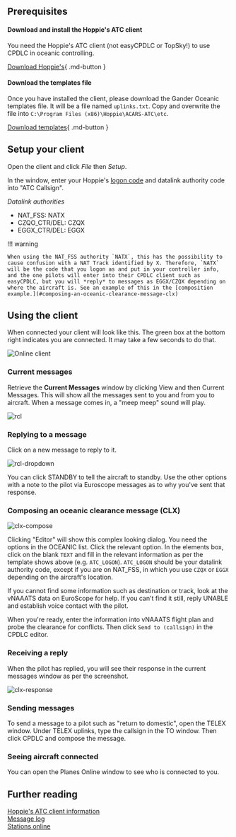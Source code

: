## Prerequisites

#### Download and install the Hoppie's ATC client

You need the Hoppie's ATC client (not easyCPDLC or TopSky!) to use CPDLC in oceanic controlling.

[Download Hoppie's](https://www.hoppie.nl/acars/prg/atc/){ .md-button }

#### Download the templates file

Once you have installed the client, please download the Gander Oceanic templates file. It will be a file named `uplinks.txt`. Copy and overwrite the file into `C:\Program Files (x86)\Hoppie\ACARS-ATC\etc`.

[Download templates](https://cdn.ganderoceanic.ca/resources/files/atc/uplink.txt){ .md-button }

## Setup your client

Open the client and click *File* then *Setup*.

In the window, enter your Hoppie's [logon code](https://www.hoppie.nl/acars/system/register.html) and datalink authority code into "ATC Callsign".

*Datalink authorities*

* NAT_FSS: NATX
* CZQO_CTR/DEL: CZQX
* EGGX_CTR/DEL: EGGX

!!! warning

    When using the NAT_FSS authority `NATX`, this has the possibility to cause confusion with a NAT Track identified by X. Therefore, `NATX` will be the code that you logon as and put in your controller info, and the one pilots will enter into their CPDLC client such as easyCPDLC, but you will *reply* to messages as EGGX/CZQX depending on where the aircraft is. See an example of this in the [composition example.](#composing-an-oceanic-clearance-message-clx)

## Using the client

When connected your client will look like this. The green box at the bottom right indicates you are connected. It may take a few seconds to do that.

![Online client](https://ganderoceanicoca.ams3.digitaloceanspaces.com/resources/media/img/kb_cpdlc/online.png)

### Current messages

Retrieve the **Current Messages** window by clicking View and then Current Messages. This will show all the messages sent to you and from you to aircraft. When a message comes in, a "meep meep" sound will play.

![rcl](https://ganderoceanicoca.ams3.digitaloceanspaces.com/resources/media/img/kb_cpdlc/rcl.png)

### Replying to a message

Click on a new message to reply to it.

![rcl-dropdown](https://ganderoceanicoca.ams3.digitaloceanspaces.com/resources/media/img/kb_cpdlc/rcl-dropdown.png)

You can click STANDBY to tell the aircraft to standby. Use the other options with a note to the pilot via Euroscope messages as to why you've sent that response.

### Composing an oceanic clearance message (CLX)

![clx-compose](https://ganderoceanicoca.ams3.digitaloceanspaces.com/resources/media/img/kb_cpdlc/Screenshot%202022-06-06%20214630.png)

Clicking "Editor" will show this complex looking dialog. You need the options in the OCEANIC list. Click the relevant option. In the elements box, click on the blank `TEXT` and fill in the relevant information as per the template shows above (e.g. `ATC_LOGON`). `ATC_LOGON` should be your datalink authority code, except if you are on NAT_FSS, in which you use `CZQX` or `EGGX` depending on the aircraft's location.

If you cannot find some information such as destination or track, look at the vNAAATS data on EuroScope for help. If you can't find it still, reply UNABLE and establish voice contact with the pilot.

When you're ready, enter the information into vNAAATS flight plan and probe the clearance for conflicts. Then click `Send to (callsign)` in the CPDLC editor.

### Receiving a reply 

When the pilot has replied, you will see their response in the current messages window as per the screenshot.

![clx-response](https://ganderoceanicoca.ams3.digitaloceanspaces.com/resources/media/img/kb_cpdlc/clx-response.png)


### Sending messages

To send a message to a pilot such as "return to domestic", open the TELEX window. Under TELEX uplinks, type the callsign in the TO window. Then click CPDLC and compose the message.

### Seeing aircraft connected

You can open the Planes Online window to see who is connected to you.

## Further reading

[Hoppie's ATC client information](https://www.hoppie.nl/acars/prg/atc/)  
[Message log](https://www.hoppie.nl/acars/system/log.html)  
[Stations online](https://www.hoppie.nl/acars/system/online.html)